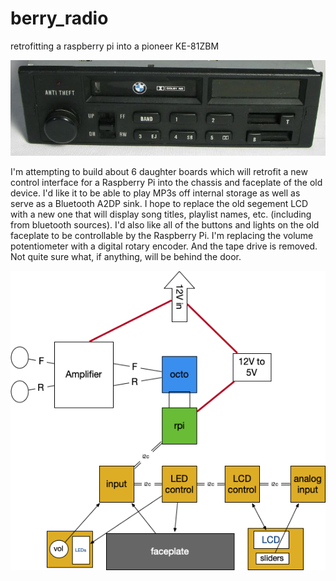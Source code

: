 # berry_radio
retrofitting a raspberry pi into a pioneer KE-81ZBM

![faceplate of KE-81ZBM](https://github.com/tewhalen/pi_car_stereo/blob/master/doc/images/radio6_KE-83ZBM.jpg)

I'm attempting to build about 6 daughter boards which will retrofit a new control interface for a Raspberry Pi
into the chassis and faceplate of the old device. I'd like it to be able to play MP3s off internal storage as well as serve as a Bluetooth A2DP sink. I hope to replace the old segement LCD with a new one that will display song titles, playlist names, etc. (including from bluetooth sources). I'd also like all of the buttons and lights on the old faceplate to be controllable by the Raspberry Pi. I'm replacing the volume potentiometer with a digital rotary encoder. And the tape drive is removed. Not quite sure what, if anything, will be behind the door.

![design](https://github.com/tewhalen/pi_car_stereo/blob/master/doc/images/structure.png)
